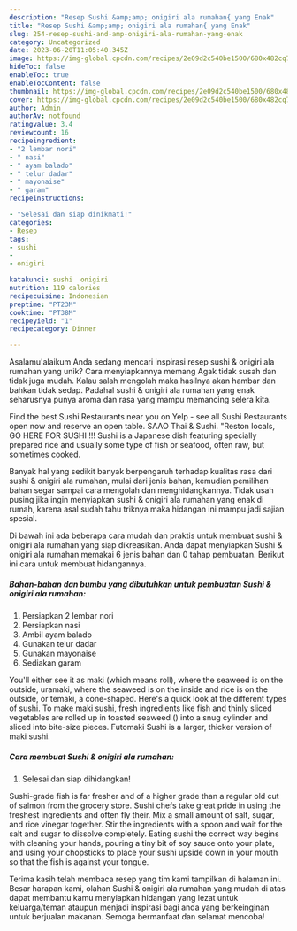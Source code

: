 ```yaml
---
description: "Resep Sushi &amp;amp; onigiri ala rumahan{ yang Enak"
title: "Resep Sushi &amp;amp; onigiri ala rumahan{ yang Enak"
slug: 254-resep-sushi-and-amp-onigiri-ala-rumahan-yang-enak
category: Uncategorized
date: 2023-06-20T11:05:40.345Z
image: https://img-global.cpcdn.com/recipes/2e09d2c540be1500/680x482cq70/sushi-onigiri-ala-rumahan-foto-resep-utama.jpg
hideToc: false
enableToc: true
enableTocContent: false
thumbnail: https://img-global.cpcdn.com/recipes/2e09d2c540be1500/680x482cq70/sushi-onigiri-ala-rumahan-foto-resep-utama.jpg
cover: https://img-global.cpcdn.com/recipes/2e09d2c540be1500/680x482cq70/sushi-onigiri-ala-rumahan-foto-resep-utama.jpg
author: Admin
authorAv: notfound
ratingvalue: 3.4
reviewcount: 16
recipeingredient:
- "2 lembar nori"
- " nasi"
- " ayam balado"
- " telur dadar"
- " mayonaise"
- " garam"
recipeinstructions:

- "Selesai dan siap dinikmati!"
categories:
- Resep
tags:
- sushi
- 
- onigiri

katakunci: sushi  onigiri 
nutrition: 119 calories
recipecuisine: Indonesian
preptime: "PT23M"
cooktime: "PT38M"
recipeyield: "1"
recipecategory: Dinner

---
```



Asalamu'alaikum Anda sedang mencari inspirasi resep sushi &amp; onigiri ala rumahan yang unik? Cara menyiapkannya memang Agak tidak susah dan tidak juga mudah. Kalau salah mengolah maka hasilnya akan hambar dan bahkan tidak sedap. Padahal sushi &amp; onigiri ala rumahan yang enak seharusnya punya aroma dan rasa yang mampu memancing selera kita.


Find the best Sushi Restaurants near you on Yelp - see all Sushi Restaurants open now and reserve an open table. SAAO Thai &amp; Sushi. &#34;Reston locals, GO HERE FOR SUSHI !!! Sushi is a Japanese dish featuring specially prepared rice and usually some type of fish or seafood, often raw, but sometimes cooked.

Banyak hal yang sedikit banyak berpengaruh terhadap kualitas rasa dari sushi &amp; onigiri ala rumahan, mulai dari jenis bahan, kemudian pemilihan bahan segar sampai cara mengolah dan menghidangkannya. Tidak usah pusing jika ingin menyiapkan sushi &amp; onigiri ala rumahan yang enak di rumah, karena asal sudah tahu triknya maka hidangan ini mampu jadi sajian spesial.


Di bawah ini ada beberapa cara mudah dan praktis untuk membuat sushi &amp; onigiri ala rumahan yang siap dikreasikan. Anda dapat menyiapkan Sushi &amp; onigiri ala rumahan memakai 6 jenis bahan dan 0 tahap pembuatan. Berikut ini cara untuk membuat hidangannya.

<!--inarticleads1-->

##### Bahan-bahan dan bumbu yang dibutuhkan untuk pembuatan Sushi &amp; onigiri ala rumahan:

1. Persiapkan 2 lembar nori
1. Persiapkan  nasi
1. Ambil  ayam balado
1. Gunakan  telur dadar
1. Gunakan  mayonaise
1. Sediakan  garam


You&#39;ll either see it as maki (which means roll), where the seaweed is on the outside, uramaki, where the seaweed is on the inside and rice is on the outside, or temaki, a cone-shaped. Here&#39;s a quick look at the different types of sushi. To make maki sushi, fresh ingredients like fish and thinly sliced vegetables are rolled up in toasted seaweed () into a snug cylinder and sliced into bite-size pieces. Futomaki Sushi is a larger, thicker version of maki sushi. 

<!--inarticleads2-->

##### Cara membuat Sushi &amp; onigiri ala rumahan:


1. Selesai dan siap dihidangkan!

Sushi-grade fish is far fresher and of a higher grade than a regular old cut of salmon from the grocery store. Sushi chefs take great pride in using the freshest ingredients and often fly their. Mix a small amount of salt, sugar, and rice vinegar together. Stir the ingredients with a spoon and wait for the salt and sugar to dissolve completely. Eating sushi the correct way begins with cleaning your hands, pouring a tiny bit of soy sauce onto your plate, and using your chopsticks to place your sushi upside down in your mouth so that the fish is against your tongue. 

Terima kasih telah membaca resep yang tim kami tampilkan di halaman ini. Besar harapan kami, olahan Sushi &amp; onigiri ala rumahan yang mudah di atas dapat membantu kamu menyiapkan hidangan yang lezat untuk keluarga/teman ataupun menjadi inspirasi bagi anda yang berkeinginan untuk berjualan makanan. Semoga bermanfaat dan selamat mencoba!
